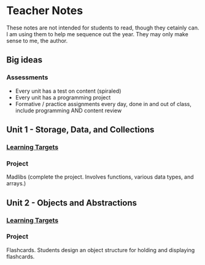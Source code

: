 # Teacher Notes

These notes are not intended for students to read, though they cetainly can. I am using them to help me sequence out the year. They may only make sense to me, the author.

## Big ideas

### Assessments

* Every unit has a test on content (spiraled)
* Every unit has a programming project
* Formative / practice assignments every day, done in and out of class, include programming AND content review




## Unit 1 - Storage, Data, and Collections

### [Learning Targets](unit1/00_Learning_Targets.md)

### Project

Madlibs (complete the project. Involves functions, various data types, and arrays.)

## Unit 2 - Objects and Abstractions

### [Learning Targets](unit2/00_Learning_Targets.md)

### Project

Flashcards. Students design an object structure for holding and displaying flashcards. 


